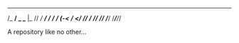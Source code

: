  _________           ____ ________
/_  __/ _ \___      |_  //  _/ __/
 / / / ___(_-<     _/_ <_/ // _/ 
/_/ /_/  /___/    /____/___/_/ 

A repository like no other...
